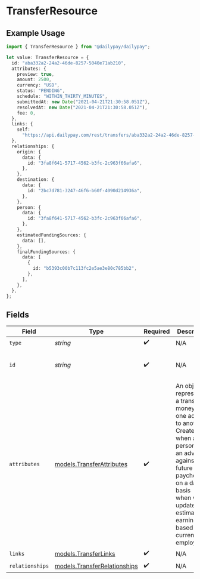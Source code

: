 # TransferResource

## Example Usage

```typescript
import { TransferResource } from "@dailypay/dailypay";

let value: TransferResource = {
  id: "aba332a2-24a2-46de-8257-5040e71ab210",
  attributes: {
    preview: true,
    amount: 2500,
    currency: "USD",
    status: "PENDING",
    schedule: "WITHIN_THIRTY_MINUTES",
    submittedAt: new Date("2021-04-21T21:30:58.051Z"),
    resolvedAt: new Date("2021-04-21T21:30:58.051Z"),
    fee: 0,
  },
  links: {
    self:
      "https://api.dailypay.com/rest/transfers/aba332a2-24a2-46de-8257-5040e71ab210",
  },
  relationships: {
    origin: {
      data: {
        id: "3fa8f641-5717-4562-b3fc-2c963f66afa6",
      },
    },
    destination: {
      data: {
        id: "2bc7d781-3247-46f6-b60f-4090d214936a",
      },
    },
    person: {
      data: {
        id: "3fa8f641-5717-4562-b3fc-2c963f66afa6",
      },
    },
    estimatedFundingSources: {
      data: [],
    },
    finalFundingSources: {
      data: [
        {
          id: "b5393c00b7c113fc2e5ae3e80c785bb2",
        },
      ],
    },
  },
};
```

## Fields

| Field                                                                                                                                                                                                                           | Type                                                                                                                                                                                                                            | Required                                                                                                                                                                                                                        | Description                                                                                                                                                                                                                     | Example                                                                                                                                                                                                                         |
| ------------------------------------------------------------------------------------------------------------------------------------------------------------------------------------------------------------------------------- | ------------------------------------------------------------------------------------------------------------------------------------------------------------------------------------------------------------------------------- | ------------------------------------------------------------------------------------------------------------------------------------------------------------------------------------------------------------------------------- | ------------------------------------------------------------------------------------------------------------------------------------------------------------------------------------------------------------------------------- | ------------------------------------------------------------------------------------------------------------------------------------------------------------------------------------------------------------------------------- |
| `type`                                                                                                                                                                                                                          | *string*                                                                                                                                                                                                                        | :heavy_check_mark:                                                                                                                                                                                                              | N/A                                                                                                                                                                                                                             |                                                                                                                                                                                                                                 |
| `id`                                                                                                                                                                                                                            | *string*                                                                                                                                                                                                                        | :heavy_check_mark:                                                                                                                                                                                                              | N/A                                                                                                                                                                                                                             | aba332a2-24a2-46de-8257-5040e71ab210                                                                                                                                                                                            |
| `attributes`                                                                                                                                                                                                                    | [models.TransferAttributes](../models/transferattributes.md)                                                                                                                                                                    | :heavy_check_mark:                                                                                                                                                                                                              | An object representing a transfer of money from one account to another. <br/>Created when a person takes an advance against a future paycheck, or on a daily basis <br/>when we update estimated earnings based on current employment.<br/> |                                                                                                                                                                                                                                 |
| `links`                                                                                                                                                                                                                         | [models.TransferLinks](../models/transferlinks.md)                                                                                                                                                                              | :heavy_check_mark:                                                                                                                                                                                                              | N/A                                                                                                                                                                                                                             |                                                                                                                                                                                                                                 |
| `relationships`                                                                                                                                                                                                                 | [models.TransferRelationships](../models/transferrelationships.md)                                                                                                                                                              | :heavy_check_mark:                                                                                                                                                                                                              | N/A                                                                                                                                                                                                                             |                                                                                                                                                                                                                                 |